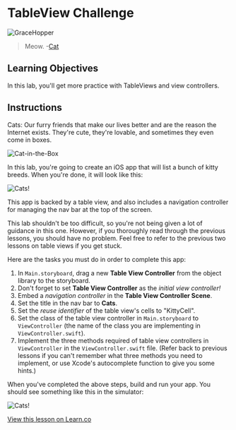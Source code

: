 # TableView Challenge

![GraceHopper](http://i.imgur.com/3CfGWMD.jpg?1)  

> Meow. -[Cat](https://en.wikipedia.org/wiki/Cat)

## Learning Objectives

In this lab, you'll get more practice with TableViews and view controllers. 

## Instructions 

Cats: Our furry friends that make our lives better and are the reason the Internet exists. They're cute, they're lovable, and sometimes they even come in boxes.

![Cat-in-the-Box](https://s3.amazonaws.com/learn-verified/cat-box.gif)

In this lab, you're going to create an iOS app that will list a bunch of kitty breeds. When you're done, it will look like this:

![Cats!](https://s3.amazonaws.com/learn-verified/cats-ui.png)

This app is backed by a table view, and also includes a navigation controller for managing the nav bar at the top of the screen.

This lab shouldn't be too difficult, so you're not being given a lot of guidance in this one. However, if you thoroughly read through the previous lessons, you should have no problem. Feel free to refer to the previous two lessons on table views if you get stuck.

Here are the tasks you must do in order to complete this app:

1. In `Main.storyboard`, drag a new **Table View Controller** from the object library to the storyboard.
2. Don't forget to set **Table View Controller** as the _initial view controller!_
3. Embed a _navigation controller_ in the **Table View Controller Scene**.
4. Set the title in the nav bar to **Cats**.
5. Set the _reuse identifier_ of the table view's cells to "KittyCell".
6. Set the class of the table view controller in `Main.storyboard` to `ViewController` (the name of the class you are implementing in `ViewController.swift`).
7. Implement the three methods required of table view controllers in `ViewController` in the `ViewController.swift` file. (Refer back to previous lessons if you can't remember what three methods you need to implement, or use Xcode's autocomplete function to give you some hints.)

When you've completed the above steps, build and run your app. You should see something like this in the simulator:

![Cats!](https://s3.amazonaws.com/learn-verified/cats-ui.png)

<a href='https://learn.co/lessons/TableViewLab' data-visibility='hidden'>View this lesson on Learn.co</a>
